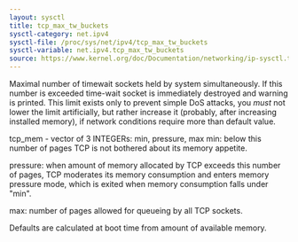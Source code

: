 ```yaml
---
layout: sysctl
title: tcp_max_tw_buckets
sysctl-category: net.ipv4
sysctl-file: /proc/sys/net/ipv4/tcp_max_tw_buckets
sysctl-variable: net.ipv4.tcp_max_tw_buckets
source: https://www.kernel.org/doc/Documentation/networking/ip-sysctl.txt
---
```

Maximal number of timewait sockets held by system simultaneously.
If this number is exceeded time-wait socket is immediately destroyed
and warning is printed. This limit exists only to prevent
simple DoS attacks, you _must_ not lower the limit artificially,
but rather increase it (probably, after increasing installed memory),
if network conditions require more than default value.

tcp_mem - vector of 3 INTEGERs: min, pressure, max
min: below this number of pages TCP is not bothered about its
memory appetite.

pressure: when amount of memory allocated by TCP exceeds this number
of pages, TCP moderates its memory consumption and enters memory
pressure mode, which is exited when memory consumption falls
under "min".

max: number of pages allowed for queueing by all TCP sockets.

Defaults are calculated at boot time from amount of available
memory.

